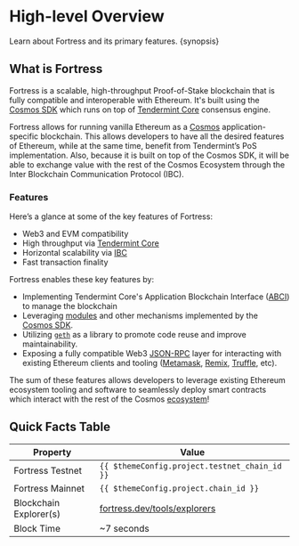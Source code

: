 <!--
order: 1
-->

# High-level Overview

Learn about Fortress and its primary features. {synopsis}

## What is Fortress

Fortress is a scalable, high-throughput Proof-of-Stake blockchain that is fully compatible and
interoperable with Ethereum. It's built using the [Cosmos SDK](https://github.com/cosmos/cosmos-sdk/) which runs on top of [Tendermint Core](https://github.com/tendermint/tendermint) consensus engine.

Fortress allows for running vanilla Ethereum as a [Cosmos](https://cosmos.network/)
application-specific blockchain. This allows developers to have all the desired features of
Ethereum, while at the same time, benefit from Tendermint’s PoS implementation. Also, because it is
built on top of the Cosmos SDK, it will be able to exchange value with the rest of the Cosmos
Ecosystem through the Inter Blockchain Communication Protocol (IBC).

### Features

Here’s a glance at some of the key features of Fortress:

* Web3 and EVM compatibility
* High throughput via [Tendermint Core](https://github.com/tendermint/tendermint)
* Horizontal scalability via [IBC](https://cosmos.network/ibc)
* Fast transaction finality

Fortress enables these key features by:

* Implementing Tendermint Core's Application Blockchain Interface ([ABCI](https://docs.tendermint.com/master/spec/abci/)) to manage the blockchain
* Leveraging [modules](https://docs.cosmos.network/main/building-modules/intro.html) and other mechanisms implemented by the [Cosmos SDK](https://docs.cosmos.network/).
* Utilizing [`geth`](https://github.com/ethereum/go-ethereum) as a library to promote code reuse and improve maintainability.
* Exposing a fully compatible Web3 [JSON-RPC](./../../developers/json_rpc.md) layer for interacting with existing Ethereum clients and tooling ([Metamask](./../../users/wallets/metamask.md), [Remix](./../../developers/tools/remix.md), [Truffle](./../../developers/tools/truffle.md), etc).

The sum of these features allows developers to leverage existing Ethereum ecosystem tooling and
software to seamlessly deploy smart contracts which interact with the rest of the Cosmos
[ecosystem](https://cosmos.network/ecosystem)!

## Quick Facts Table

| Property                     | Value                                                |
|------------------------------|------------------------------------------------------|
| Fortress Testnet                | `{{ $themeConfig.project.testnet_chain_id }}`        |
| Fortress Mainnet                | `{{ $themeConfig.project.chain_id }}`                |
| Blockchain Explorer(s)       | [fortress.dev/tools/explorers](./../../developers/explorers.md) |
| Block Time                   | ~7 seconds                                           |
